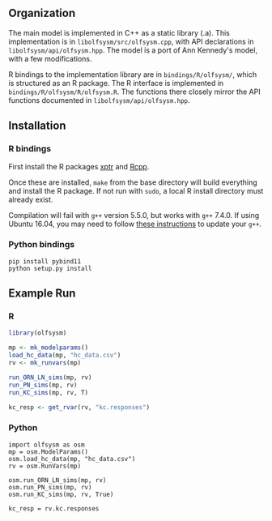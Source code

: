 ## Organization
The main model is implemented in C++ as a static library (.a). This implementation is in `libolfsysm/src/olfsysm.cpp`,
with API declarations in `libolfsysm/api/olfsysm.hpp`. The model is a port of Ann Kennedy's model, with a few modifications.

R bindings to the implementation library are in `bindings/R/olfsysm/`, which is structured as an R package.
The R interface is implemented in `bindings/R/olfsysm/R/olfsysm.R`.
The functions there closely mirror the API functions documented in `libolfsysm/api/olfsysm.hpp`.

## Installation
### R bindings
First install the R packages [xptr](https://cran.r-project.org/web/packages/xptr/index.html)
and [Rcpp](https://cran.r-project.org/web/packages/Rcpp/index.html).

Once these are installed, `make` from the base directory will build everything and install the R package.
If not run with `sudo`, a local R install directory must already exist.

Compilation will fail with `g++` version 5.5.0, but works with `g++` 7.4.0.
If using Ubuntu 16.04, you may need to follow [these instructions](https://gist.github.com/jlblancoc/99521194aba975286c80f93e47966dc5)
to update your `g++`.

### Python bindings
```
pip install pybind11
python setup.py install
```

## Example Run
### R
```R
library(olfsysm)

mp <- mk_modelparams()
load_hc_data(mp, "hc_data.csv")
rv <- mk_runvars(mp)

run_ORN_LN_sims(mp, rv)
run_PN_sims(mp, rv)
run_KC_sims(mp, rv, T)

kc_resp <- get_rvar(rv, "kc.responses")
```

### Python
```python3
import olfsysm as osm
mp = osm.ModelParams()
osm.load_hc_data(mp, "hc_data.csv")
rv = osm.RunVars(mp)

osm.run_ORN_LN_sims(mp, rv)
osm.run_PN_sims(mp, rv)
osm.run_KC_sims(mp, rv, True)

kc_resp = rv.kc.responses
```

